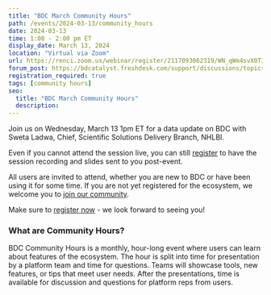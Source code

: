 ```yaml
---
title: "BDC March Community Hours"
path: /events/2024-03-13/community_hours
date: 2024-03-13
time: 1:00 - 2:00 pm ET
display_date: March 13, 2024
location: "Virtual via Zoom"
url: https://renci.zoom.us/webinar/register/2117093062319/WN_qWm4svX0T36KwiIAO-mORA
forum_post: https://bdcatalyst.freshdesk.com/support/discussions/topics/60000407674
registration_required: true
tags: [community hours]
seo:
  title: "BDC March Community Hours"
  description:
---
```

Join us on Wednesday, March 13 1pm ET for a data update on BDC with Sweta Ladwa, Chief, Scientific Solutions Delivery Branch, NHLBI.

Even if you cannot attend the session live, you can still [register](https://renci.zoom.us/webinar/register/2117093062319/WN_qWm4svX0T36KwiIAO-mORA) to have the session recording and slides sent to you post-event.

All users are invited to attend, whether you are new to BDC or have been using it for some time. If you are not yet registered for the ecosystem, we welcome you to [join our community](https://biodatacatalyst.nhlbi.nih.gov/contact/ecosystem/).

Make sure to [register now](https://renci.zoom.us/webinar/register/2117093062319/WN_qWm4svX0T36KwiIAO-mORA) - we look forward to seeing you!

### What are Community Hours?

BDC Community Hours is a monthly, hour-long event where users can learn about features of the ecosystem. The hour is split into time for presentation by a platform team and time for questions. Teams will showcase tools, new features, or tips that meet user needs. After the presentations, time is available for discussion and questions for platform reps from users.